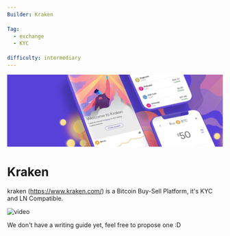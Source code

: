 ```yaml
---
Builder: Kraken

Tag:
  - exchange
  - KYC

difficulty: intermediary
---
```


![cover](assets/cover.jpeg)

# Kraken

kraken (https://www.kraken.com/) is a Bitcoin Buy-Sell Platform, it's KYC and LN Compatible.

![video](https://www.youtube.com/watch?v=ZCGXl5A2Hbc)

We don't have a writing guide yet, feel free to propose one :D
